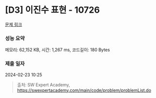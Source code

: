 # [D3] 이진수 표현 - 10726 

[문제 링크](https://swexpertacademy.com/main/code/problem/problemDetail.do?contestProbId=AXRSXf_a9qsDFAXS) 

### 성능 요약

메모리: 62,152 KB, 시간: 1,267 ms, 코드길이: 180 Bytes

### 제출 일자

2024-02-23 10:25



> 출처: SW Expert Academy, https://swexpertacademy.com/main/code/problem/problemList.do
